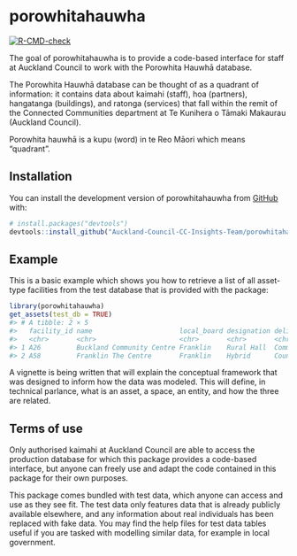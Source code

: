 
<!-- README.md is generated from README.Rmd. Please edit that file -->

# porowhitahauwha

<!-- badges: start -->

[![R-CMD-check](https://github.com/Auckland-Council-CC-Insights-Team/porowhitahauwha/actions/workflows/R-CMD-check.yaml/badge.svg)](https://github.com/Auckland-Council-CC-Insights-Team/porowhitahauwha/actions/workflows/R-CMD-check.yaml)
<!-- badges: end -->

The goal of porowhitahauwha is to provide a code-based interface for
staff at Auckland Council to work with the Porowhita Hauwhā database.

The Porowhita Hauwhā database can be thought of as a quadrant of
information: it contains data about kaimahi (staff), hoa (partners),
hangatanga (buildings), and ratonga (services) that fall within the
remit of the Connected Communities department at Te Kunihera o Tāmaki
Makaurau (Auckland Council).

Porowhita hauwhā is a kupu (word) in te Reo Māori which means
“quadrant”.

## Installation

You can install the development version of porowhitahauwha from
[GitHub](https://github.com/) with:

``` r
# install.packages("devtools")
devtools::install_github("Auckland-Council-CC-Insights-Team/porowhitahauwha")
```

## Example

This is a basic example which shows you how to retrieve a list of all
asset-type facilities from the test database that is provided with the
package:

``` r
library(porowhitahauwha)
get_assets(test_db = TRUE)
#> # A tibble: 2 × 5
#>   facility_id name                      local_board designation delivery_model  
#>   <chr>       <chr>                     <chr>       <chr>       <chr>           
#> 1 A26         Buckland Community Centre Franklin    Rural Hall  Community-led f…
#> 2 A58         Franklin The Centre       Franklin    Hybrid      Council-led fac…
```

A vignette is being written that will explain the conceptual framework
that was designed to inform how the data was modeled. This will define,
in technical parlance, what is an asset, a space, an entity, and how the
three are related.

## Terms of use

Only authorised kaimahi at Auckland Council are able to access the
production database for which this package provides a code-based
interface, but anyone can freely use and adapt the code contained in
this package for their own purposes.

This package comes bundled with test data, which anyone can access and
use as they see fit. The test data only features data that is already
publicly available elsewhere, and any information about real individuals
has been replaced with fake data. You may find the help files for test
data tables useful if you are tasked with modelling similar data, for
example in local government.

